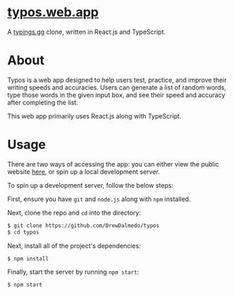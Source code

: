 # [typos.web.app](typos-drewdalmedo.web.app)
A [typings.gg](typings.gg) clone, written in React.js and TypeScript.

# About
Typos is a web app designed to help users test, practice, and improve their writing speeds and accuracies. Users can generate a list of random words, type those words in the given input box, and see their speed and accuracy after completing the list.

This web app primarily uses React.js along with TypeScript. 

# Usage
There are two ways of accessing the app: you can either view the public website [here](typos-drewdalmedo.web.app), or spin up a local development server.

To spin up a development server, follow the below steps:

First, ensure you have `git` and `node.js` along with `npm` installed.

Next, clone the repo and `cd` into the directory:
```sh
$ git clone https://github.com/DrewDalmedo/typos 
$ cd typos
```

Next, install all of the project's dependencies:
```sh
$ npm install
```

Finally, start the server by running `npm start`:
```sh
$ npm start
```
